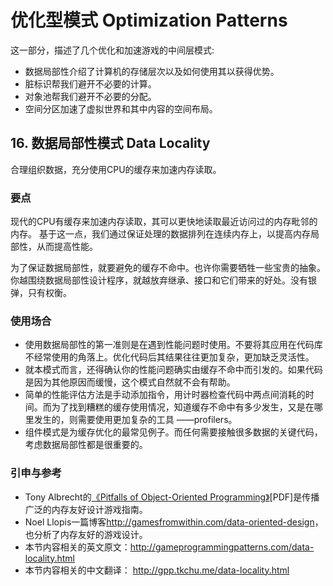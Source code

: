 ﻿# 优化型模式 Optimization Patterns

这一部分，描述了几个优化和加速游戏的中间层模式:

- 数据局部性介绍了计算机的存储层次以及如何使用其以获得优势。
- 脏标识帮我们避开不必要的计算。
- 对象池帮我们避开不必要的分配。
- 空间分区加速了虚拟世界和其中内容的空间布局。

## 

## 16. 数据局部性模式 Data Locality

合理组织数据，充分使用CPU的缓存来加速内存读取。

### 

### 要点

现代的CPU有缓存来加速内存读取，其可以更快地读取最近访问过的内存毗邻的内存。 基于这一点，我们通过保证处理的数据排列在连续内存上，以提高内存局部性，从而提高性能。

为了保证数据局部性，就要避免的缓存不命中。也许你需要牺牲一些宝贵的抽象。你越围绕数据局部性设计程序，就越放弃继承、接口和它们带来的好处。没有银弹，只有权衡。

### 

### 使用场合

- 使用数据局部性的第一准则是在遇到性能问题时使用。不要将其应用在代码库不经常使用的角落上。优化代码后其结果往往更加复杂，更加缺乏灵活性。
- 就本模式而言，还得确认你的性能问题确实由缓存不命中而引发的。如果代码是因为其他原因而缓慢，这个模式自然就不会有帮助。
- 简单的性能评估方法是手动添加指令，用计时器检查代码中两点间消耗的时间。而为了找到糟糕的缓存使用情况，知道缓存不命中有多少发生，又是在哪里发生的，则需要使用更加复杂的工具 ——profilers。
- 组件模式是为缓存优化的最常见例子。而任何需要接触很多数据的关键代码，考虑数据局部性都是很重要的。

### 

### 引申与参考

- Tony Albrecht的[《Pitfalls of Object-Oriented Programming》](http://harmful.cat-v.org/software/OO_programming/_pdf/Pitfalls_of_Object_Oriented_Programming_GCAP_09.pdf)[PDF]是传播广泛的内存友好设计游戏指南。
- Noel Llopis一篇博客<http://gamesfromwithin.com/data-oriented-design>，也分析了内存友好的游戏设计。
- 本节内容相关的英文原文：<http://gameprogrammingpatterns.com/data-locality.html>
- 本节内容相关的中文翻译： <http://gpp.tkchu.me/data-locality.html>
